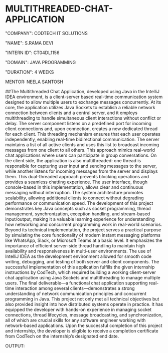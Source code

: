 # MULTITHREADED-CHAT-APPLICATION

"COMPANY": CODTECH IT SOLUTIONS

"NAME": S.RAMA DEVI

"INTERN ID": CT04DL1156

"DOMAIN": JAVA PROGRAMMING

"DURATION": 4 WEEKS

MENTOR: NEELA SANTOSH

##The Multithreaded Chat Application, developed using Java in the IntelliJ IDEA environment, is a client-server based real-time communication system designed to allow multiple users to exchange messages concurrently. At its core, the application utilizes Java Sockets to establish a reliable network connection between clients and a central server, and it employs multithreading to handle simultaneous client interactions without conflict or delay. The server component listens on a predefined port for incoming client connections and, upon connection, creates a new dedicated thread for each client. This threading mechanism ensures that each user operates independently, enabling real-time bidirectional communication. The server maintains a list of all active clients and uses this list to broadcast incoming messages from one client to all others. This approach mimics real-world chat applications where users can participate in group conversations. On the client side, the application is also multithreaded: one thread is responsible for capturing user input and sending messages to the server, while another listens for incoming messages from the server and displays them. This dual-threaded approach prevents blocking operations and provides a seamless chatting experience. The user interface, though console-based in this implementation, allows clear and continuous messaging without interruption. The system architecture promotes scalability, allowing additional clients to connect without degrading performance or communication speed. The development of this project demonstrates key Java concepts such as socket programming, thread management, synchronization, exception handling, and stream-based input/output, making it a valuable learning experience for understanding how networking and concurrent programming work in real-world scenarios. Beyond its technical implementation, the project serves a practical purpose by simulating the core functionality of modern instant messaging platforms like WhatsApp, Slack, or Microsoft Teams at a basic level. It emphasizes the importance of efficient server-side thread handling to maintain high availability and responsiveness in multi-user environments. The use of IntelliJ IDEA as the development environment allowed for smooth code writing, debugging, and testing of both server and client components. The successful implementation of this application fulfills the given internship instructions by CodTech, which required building a working client-server chat application using Java Sockets and multithreading to manage multiple users. The final deliverable—a functional chat application supporting real-time interaction among several clients—demonstrates a strong understanding of network communication principles and concurrent programming in Java. This project not only met all technical objectives but also provided insight into how distributed systems operate in practice. It has equipped the developer with hands-on experience in managing socket connections, thread lifecycles, message broadcasting, and synchronization, all of which are crucial skills for any software engineer working with network-based applications. Upon the successful completion of this project and internship, the developer is eligible to receive a completion certificate from CodTech on the internship’s designated end date.

OUTPUT:
